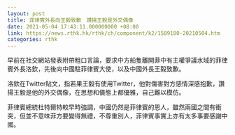 ```yaml
---
layout: post
title: 菲律賓外長向王毅致歉　讚揚王毅是外交偶像
date: 2021-05-04 17:43:11.000000000 +08:00
link: https://news.rthk.hk/rthk/ch/component/k2/1589180-20210504.htm
categories: rthk
---
```


早前在社交網站發表附帶粗口言論，要求中方船隻離開菲中有主權爭議水域的菲律賓外長洛欽，先後向中國駐菲律賓大使，以及中國外長王毅致歉。

洛欽在Twitter貼文，指若果王毅有使用Twitter，他對傷害對方感情深感抱歉，讚揚王毅是他的外交偶像，在思想和儀態上都優雅，自己難以模仿。

菲律賓總統杜特爾特較早時強調，中國仍然是菲律賓的恩人，雖然兩國之間有衝突，但並不意味菲方要變得無禮，不尊重別人，菲律賓事實上亦有太多事要感謝中國。
